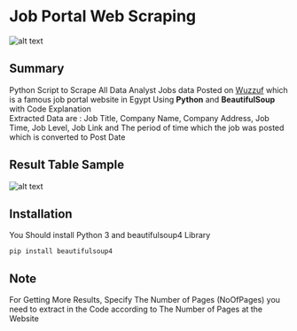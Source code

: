 # Job Portal Web Scraping
![alt text](https://i.ibb.co/4J9VnHP/Screenshot-2022-08-25-132434.png)

## Summary
Python Script to Scrape All Data Analyst Jobs data Posted on [Wuzzuf](https://wuzzuf.net/search/jobs/?a=navbl%7Cspbl&q=data%20analyst&start=0) which is a famous job portal website in Egypt Using **Python** and **BeautifulSoup** with Code Explanation<br>
Extracted Data are : Job Title, Company Name, Company Address, Job Time, Job Level, Job Link and The period of time which the job was posted which is converted to Post Date

## Result Table Sample
![alt text](https://i.ibb.co/MR6zYbr/Screenshot-2022-08-25-134832.png)

## Installation
You Should install Python 3 and beautifulsoup4 Library
```
pip install beautifulsoup4
```
## **Note**
For Getting More Results, Specify The Number of Pages (NoOfPages) you need to extract in the Code according to The Number of Pages at the Website 


